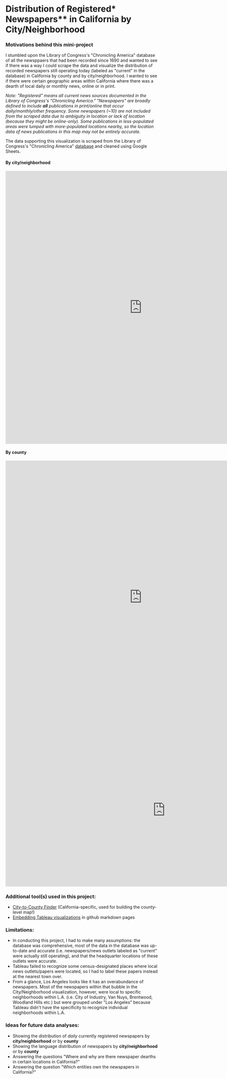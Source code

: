# Distribution of Registered* Newspapers** in California by City/Neighborhood

### Motivations behind this mini-project

I stumbled upon the Library of Congress's "Chronicling America" database of all the newsppaers that had been recorded since 1690 and wanted to see if there was a way I could scrape the data and visualize the distribution of recorded newspapers still operating today (labeled as "current" in the database) in California by county and by city/neighborhood. I wanted to see if there were certain geographic areas within California where there was a dearth of local daily or monthly news, online or in print. 

_Note: "Registered" means all current news sources documented in the Library of Congress's "Chronicling America." "Newspapers" are broadly defined to include **all** publications in print/online that occur daily/monthly/other frequency. Some newspapers (~10) are not included from the scraped data due to ambiguity in location or lack of location (because they might be online-only). Some publications in less-populated areas were lumped with more-populated locations nearby, so the location data of news publications in this map may  not be entirely accurate._ 

The data supporting this visualization is scraped from the Library of Congress's "Chronicling America" [database](https://chroniclingamerica.loc.gov/search/titles/results/?state=California&county=&city=&year1=1690&year2=2020&terms=&frequency=&language=&ethnicity=&labor=&material_type=&lccn=&rows=9996) and cleaned using Google Sheets.

#### By city/neighborhood

<iframe seamless frameborder="0" src="https://public.tableau.com/views/NumberofRegisteredNewspapersperCountyinCA/Dashboard2?:embed=yes&:display_count=yes&:showVizHome=no" width = '900' height = '900'></iframe> 

#### By county

<iframe seamless frameborder="0" src="https://public.tableau.com/views/NumberofRegisteredNewspapersperCountyinCA_15982398810650/Dashboard1?:embed=yes&:display_count=yes&:showVizHome=no" width = '900' height = '900'></iframe>

<iframe width="1054" height="504" seamless frameborder="0" scrolling="no" src="https://docs.google.com/spreadsheets/d/e/2PACX-1vQzJw4WGnYGZIVPcaTobpwAIVdne7fUNpGSuDqQXQ2QrnLoj2SnhZ89JbE6EEpzYZf4MGT7GT7WBxYJ/pubchart?oid=1726472795&amp;format=interactive"></iframe>

### Additional tool(s) used in this project:

* [City-to-County Finder](http://statsamerica.org/CityCountyFinder/Default.aspx) (California-specific, used for building the county-level map!)
* [Embedding Tableau visualizations](https://san-wang.github.io/blog/Embed-Tableau-dashboard-into-github-page-post/) in github markdown pages

### Limitations:

* In conducting this project, I had to make many assumptions: the database was comprehensive, most of the data in the database was up-to-date and accurate (i.e. newspapers/news outlets labeled as "current" were actually still operating), and that the headquarter locations of these outlets were accurate.
* Tableau failed to recognize some census-designated places where local news outlets/papers were located, so I had to label these papers instead at the nearest town over. 
* From a glance, Los Angeles looks like it has an overabundance of newspapers. Most of the newspapers within that bubble in the City/Neighborhood visualization, however, were local to specific neighborhoods within L.A. (i.e. City of Industry, Van Nuys, Brentwood, Woodland Hills etc.) but were grouped under "Los Angeles" because Tableau didn't have the specificity to recognize individual neighborhoods within L.A. 

### Ideas for future data analyses:

* Showing the distribution of _daily_ currently registered newspapers by **city/neighborhood** or by **county**
* Showing the language distribution of newspapers by **city/neighborhood** or by **county** 
* Answering the questions "Where and why are there newspaper dearths in certain locations in California?"
* Answering the question "Which entities own the newspapers in California?"
